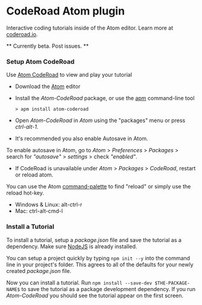 # CodeRoad Atom plugin

Interactive coding tutorials inside of the Atom editor. Learn more at [coderoad.io](https://coderoad.github.io).

** Currently beta. Post issues. **


### Setup Atom CodeRoad

Use [Atom CodeRoad](https://github.com/coderoad/atom-coderoad) to view and play your tutorial

* Download the [Atom](https://atom.io/) editor

* Install the *Atom-CodeRoad* package, or use the [apm](https://github.com/atom/apm) command-line tool

      > apm install atom-coderoad

* Open *Atom-CodeRoad* in *Atom* using the "packages" menu or press *ctrl-alt-1*.

* It's recommended you also enable Autosave in Atom.

To enable autosave in Atom, go to *Atom* > *Preferences* > *Packages* > search for *"autosave"* > *settings* > check *"enabled"*.

* If CodeRoad is unavailable under *Atom* > *Packages* > *CodeRoad*, restart or reload atom.

You can use the Atom [command-palette](https://atom.io/docs/latest/getting-started-atom-basics#command-palette) to find "reload" or simply use the reload hot-key.

* Windows & Linux: alt-ctrl-r
* Mac: ctrl-alt-cmd-l

### Install a Tutorial

To install a tutorial, setup a *package.json* file and save the tutorial as a dependency. Make sure [NodeJS](nodejs.org) is already installed.

You can setup a project quickly by typing `npm init --y` into the command line in your project's folder. This agrees to all of the defaults for your newly created *package.json* file.

Now you can install a tutorial. Run `npm install --save-dev $THE-PACKAGE-NAME$` to save the tutorial as a package development dependency. If you run *Atom-CodeRoad* you should see the tutorial appear on the first screen.
